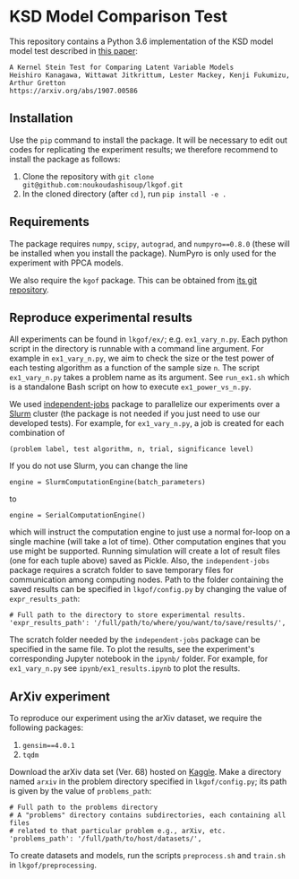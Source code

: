 # KSD Model Comparison Test

This repository contains a Python 3.6 implementation of the KSD model model test
described in [this paper](https://arxiv.org/abs/1907.00586):

    A Kernel Stein Test for Comparing Latent Variable Models
    Heishiro Kanagawa, Wittawat Jitkrittum, Lester Mackey, Kenji Fukumizu, Arthur Gretton
    https://arxiv.org/abs/1907.00586

## Installation

Use the `pip` command to install the package.
It will be necessary to edit out codes for replicating the experiment results; we therefore recommend to install the package as follows:

1. Clone the repository with  `git clone git@github.com:noukoudashisoup/lkgof.git`
2. In the cloned directory (after `cd` ), run `pip install -e .`

## Requirements

The package requires `numpy`, `scipy`, `autograd`, and `numpyro==0.8.0` (these will be installed when you install the package).
NumPyro is only used for the experiment with PPCA models.

We also require the `kgof` package. This can be obtained from [its git
  repository](https://github.com/wittawatj/kernel-gof).

## Reproduce experimental results

All experiments can be found in `lkgof/ex/`; e.g. `ex1_vary_n.py`.
Each python script in the directory is runnable with a command line
argument. For example in
`ex1_vary_n.py`, we aim to check the size or the test power of each testing algorithm
as a function of the sample size `n`. The script `ex1_vary_n.py` takes a
problem name as its argument. See `run_ex1.sh` which is a standalone Bash
script on how to execute  `ex1_power_vs_n.py`.

We used [independent-jobs](https://github.com/wittawatj/independent-jobs)
package to parallelize our experiments over a
[Slurm](http://slurm.schedmd.com/) cluster (the package is not needed if you
just need to use our developed tests). For example, for
`ex1_vary_n.py`, a job is created for each combination of

    (problem label, test algorithm, n, trial, significance level)

If you do not use Slurm, you can change the line

    engine = SlurmComputationEngine(batch_parameters)

to

    engine = SerialComputationEngine()

which will instruct the computation engine to just use a normal for-loop on a
single machine (will take a lot of time). Other computation engines that you
use might be supported. Running simulation will
create a lot of result files (one for each tuple above) saved as Pickle. Also, the `independent-jobs`
package requires a scratch folder to save temporary files for communication
among computing nodes. Path to the folder containing the saved results can be specified in
`lkgof/config.py` by changing the value of `expr_results_path`:

    # Full path to the directory to store experimental results.
    'expr_results_path': '/full/path/to/where/you/want/to/save/results/',

The scratch folder needed by the `independent-jobs` package can be specified in the same file.
To plot the results, see the experiment's corresponding Jupyter notebook in the
`ipynb/` folder. For example, for `ex1_vary_n.py` see
`ipynb/ex1_results.ipynb` to plot the results.


## ArXiv experiment

To reproduce our experiment using the arXiv dataset, we require the following packages: 

1. `gensim==4.0.1`
2. `tqdm`

Download the arXiv data set (Ver. 68) hosted on [Kaggle](https://www.kaggle.com/datasets/Cornell-University/arxiv).
Make a directory named `arxiv` in the problem directory specified in `lkgof/config.py`; its path is given by the value of `problems_path`:

    # Full path to the problems directory
    # A "problems" directory contains subdirectories, each containing all files
    # related to that particular problem e.g., arXiv, etc.
    'problems_path': '/full/path/to/host/datasets/',

To create datasets and models, run the scripts `preprocess.sh` and `train.sh` in `lkgof/preprocessing`. 